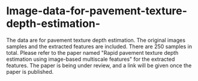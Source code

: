 # Image-data-for-pavement-texture-depth-estimation-
The data are for pavement texture depth estimation. The original images samples and the extracted features are included. There are 250 samples in total. 
Please refer to the paper named "Rapid pavement texture depth estimation using image-based multiscale features" for the extracted features.
The paper is being under review, and a link will be given once the paper is published.

